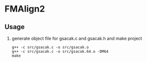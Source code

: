 # FMAlign2

## Usage

1. generate object file for gsacak.c and gsacak.h and make project

   ```shell
   g++ -c src/gsacak.c -o src/gsacak.o
   g++ -c src/gsacak.c -o src/gsacak.64.o -DM64
   make
   ```

